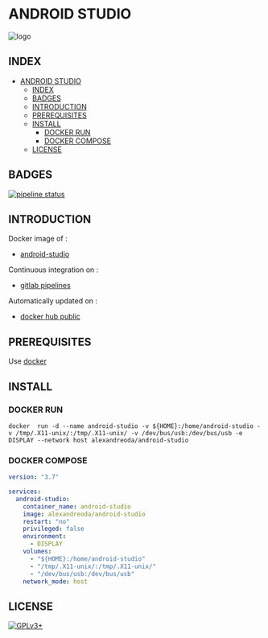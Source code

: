 # ANDROID STUDIO

![logo](https://assets.gitlab-static.net/uploads/-/system/project/avatar/12904438/Android-Studio-3.3-1.png)

## INDEX

- [ANDROID STUDIO](#android-studio)
  - [INDEX](#index)
  - [BADGES](#badges)
  - [INTRODUCTION](#introduction)
  - [PREREQUISITES](#prerequisites)
  - [INSTALL](#install)
    - [DOCKER RUN](#docker-run)
    - [DOCKER COMPOSE](#docker-compose)
  - [LICENSE](#license)

## BADGES

[![pipeline status](https://gitlab.com/oda-alexandre/android-studio/badges/master/pipeline.svg)](https://gitlab.com/oda-alexandre/android-studio/commits/master)

## INTRODUCTION

Docker image of :

- [android-studio](https://developer.android.com/studio)

Continuous integration on :

- [gitlab pipelines](https://gitlab.com/oda-alexandre/android-studio/pipelines)

Automatically updated on :

- [docker hub public](https://hub.docker.com/r/alexandreoda/android-studio/)

## PREREQUISITES

Use [docker](https://www.docker.com)

## INSTALL

### DOCKER RUN

```\
docker  run -d --name android-studio -v ${HOME}:/home/android-studio -v /tmp/.X11-unix/:/tmp/.X11-unix/ -v /dev/bus/usb:/dev/bus/usb -e DISPLAY --network host alexandreoda/android-studio
```

### DOCKER COMPOSE

```yml
version: "3.7"

services:
  android-studio:
    container_name: android-studio
    image: alexandreoda/android-studio
    restart: "no"
    privileged: false
    environment:
      - DISPLAY
    volumes:
      - "${HOME}:/home/android-studio"
      - "/tmp/.X11-unix/:/tmp/.X11-unix/"
      - "/dev/bus/usb:/dev/bus/usb"
    network_mode: host
```

## LICENSE

[![GPLv3+](http://gplv3.fsf.org/gplv3-127x51.png)](https://gitlab.com/oda-alexandre/android-studio/blob/master/LICENSE)
